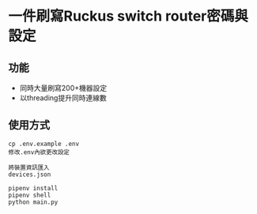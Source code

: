 # 一件刷寫Ruckus switch router密碼與設定
## 功能
* 同時大量刷寫200+機器設定
* 以threading提升同時連線數
  
## 使用方式
```
cp .env.example .env
修改.env內欲更改設定
```
```
將裝置資訊匯入
devices.json
```
```
pipenv install
pipenv shell
python main.py
```
